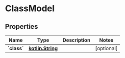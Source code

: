 # ClassModel

## Properties
Name | Type | Description | Notes
------------ | ------------- | ------------- | -------------
**&#x60;class&#x60;** | [**kotlin.String**](.md) |  |  [optional]
